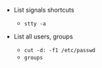 * 	List signals shortcuts
	* 	`stty -a`

* List all users, groups
	*	`cut -d: -f1 /etc/passwd`
	*	`groups`
